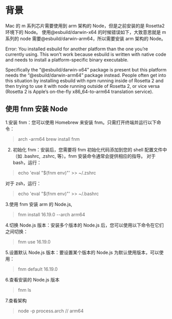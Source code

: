 # 背景

Mac 的 m 系列芯片需要使用到 arm 架构的 Node，但是之前安装的是 Rosetta2 环境下的 Node。
使用@esbuild/darwin-x64 的时候错误如下，大致意思就是 m 系列的 node 需要@esbuild/darwin-arm64，所以需要安装 arm 架构的 Node。

Error:
You installed esbuild for another platform than the one you’re currently using.
This won’t work because esbuild is written with native code and needs to
install a platform-specific binary executable.

Specifically the “@esbuild/darwin-x64” package is present but this platform
needs the “@esbuild/darwin-arm64” package instead. People often get into this
situation by installing esbuild with npm running inside of Rosetta 2 and then
trying to use it with node running outside of Rosetta 2, or vice versa (Rosetta
2 is Apple’s on-the-fly x86_64-to-arm64 translation service).

## 使用 fnm 安装 Node

1.安装 fnm：您可以使用 Homebrew 来安装 fnm。只需打开终端并运行以下命令：

> arch -arm64 brew install fnm

2. 初始化 fnm：安装后，您需要将 fnm 初始化代码添加到您的 shell 配置文件中（如 .bashrc, .zshrc, 等）。fnm 安装命令通常会提供相应的指导。
   对于 bash，运行：

> echo 'eval "$(fnm env)"' >> ~/.zshrc

对于 zsh，运行：

> echo 'eval "$(fnm env)"' >> ~/.bashrc

3.使用 fnm 安装 arm 的 Node.js,

> fnm install 16.19.0 --arch arm64

4.切换 Node.js 版本：安装多个版本的 Node.js 后，您可以使用以下命令在它们之间切换：

> fnm use 16.19.0

5.设置默认 Node.js 版本：要设置某个版本的 Node.js 为默认使用版本，可以使用：

> fnm default 16.19.0

6.查看安装的 Node.js 版本

> fnm ls

7.查看架构

> node -p process.arch // arm64
